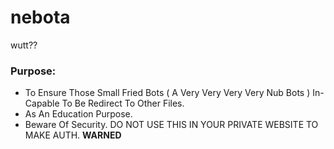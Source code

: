 # nebota
wutt??

### Purpose:
- To Ensure Those Small Fried Bots ( A Very Very Very Very Nub Bots ) In-Capable To Be Redirect To Other Files.
- As An Education Purpose.
- Beware Of Security. DO NOT USE THIS IN YOUR PRIVATE WEBSITE TO MAKE AUTH. **WARNED**
